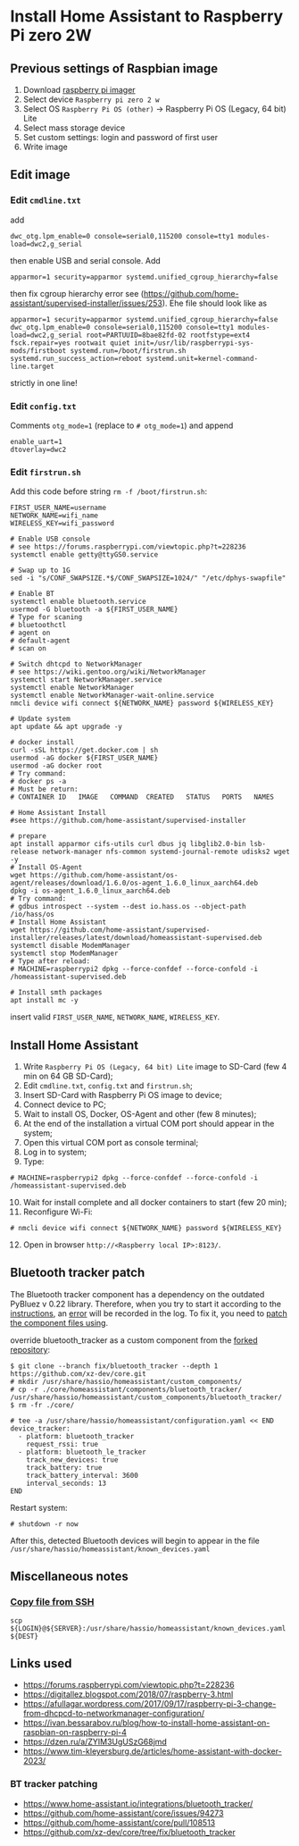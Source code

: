 # Install Home Assistant to Raspberry Pi zero 2W

## Previous settings of Raspbian image

1. Download [raspberry pi imager](https://downloads.raspberrypi.org/imager/imager_latest.exe)
2. Select device `Raspberry pi zero 2 w`
3. Select OS `Raspberry Pi OS (other)` -> Raspberry Pi OS (Legacy, 64 bit) Lite
4. Select mass storage device
5. Set custom settings: login and password of first user
6. Write image

## Edit image

### Edit `cmdline.txt`

add

~~~
dwc_otg.lpm_enable=0 console=serial0,115200 console=tty1 modules-load=dwc2,g_serial
~~~

then enable USB and serial console. Add

~~~
apparmor=1 security=apparmor systemd.unified_cgroup_hierarchy=false
~~~

then fix cgroup hierarchy error see (https://github.com/home-assistant/supervised-installer/issues/253). Еhe file should look like as

~~~
apparmor=1 security=apparmor systemd.unified_cgroup_hierarchy=false dwc_otg.lpm_enable=0 console=serial0,115200 console=tty1 modules-load=dwc2,g_serial root=PARTUUID=8bae82fd-02 rootfstype=ext4 fsck.repair=yes rootwait quiet init=/usr/lib/raspberrypi-sys-mods/firstboot systemd.run=/boot/firstrun.sh systemd.run_success_action=reboot systemd.unit=kernel-command-line.target
~~~

strictly in one line!

### Edit `config.txt`

Comments `otg_mode=1` (replace to `# otg_mode=1`) and append

~~~
enable_uart=1
dtoverlay=dwc2
~~~

### Edit `firstrun.sh`

Add this code before string `rm -f /boot/firstrun.sh`:

~~~
FIRST_USER_NAME=username
NETWORK_NAME=wifi_name
WIRELESS_KEY=wifi_password

# Enable USB console
# see https://forums.raspberrypi.com/viewtopic.php?t=228236
systemctl enable getty@ttyGS0.service

# Swap up to 1G
sed -i "s/CONF_SWAPSIZE.*$/CONF_SWAPSIZE=1024/" "/etc/dphys-swapfile"

# Enable BT
systemctl enable bluetooth.service
usermod -G bluetooth -a ${FIRST_USER_NAME}
# Type for scaning
# bluetoothctl
# agent on
# default-agent
# scan on

# Switch dhtcpd to NetworkManager
# see https://wiki.gentoo.org/wiki/NetworkManager
systemctl start NetworkManager.service
systemctl enable NetworkManager
systemctl enable NetworkManager-wait-online.service
nmcli device wifi connect ${NETWORK_NAME} password ${WIRELESS_KEY}

# Update system
apt update && apt upgrade -y

# docker install
curl -sSL https://get.docker.com | sh
usermod -aG docker ${FIRST_USER_NAME}
usermod -aG docker root
# Try command:
# docker ps -a
# Must be return:
# CONTAINER ID   IMAGE   COMMAND  CREATED   STATUS   PORTS   NAMES

# Home Assistant Install
#see https://github.com/home-assistant/supervised-installer

# prepare
apt install apparmor cifs-utils curl dbus jq libglib2.0-bin lsb-release network-manager nfs-common systemd-journal-remote udisks2 wget -y
# Install OS-Agent
wget https://github.com/home-assistant/os-agent/releases/download/1.6.0/os-agent_1.6.0_linux_aarch64.deb
dpkg -i os-agent_1.6.0_linux_aarch64.deb
# Try command:
# gdbus introspect --system --dest io.hass.os --object-path /io/hass/os
# Install Home Assistant
wget https://github.com/home-assistant/supervised-installer/releases/latest/download/homeassistant-supervised.deb
systemctl disable ModemManager
systemctl stop ModemManager
# Type after reload:
# MACHINE=raspberrypi2 dpkg --force-confdef --force-confold -i /homeassistant-supervised.deb

# Install smth packages
apt install mc -y
~~~

insert valid `FIRST_USER_NAME`, `NETWORK_NAME`, `WIRELESS_KEY`.

## Install Home Assistant

1. Write `Raspberry Pi OS (Legacy, 64 bit) Lite` image to SD-Card (few 4 min on 64 GB SD-Card);
2. Edit `cmdline.txt`, `config.txt` and `firstrun.sh`;
3. Insert SD-Card with Raspberry Pi OS image to device;
4. Connect device to PC;
5. Wait to install OS, Docker, OS-Agent and other (few 8 minutes);
6. At the end of the installation a virtual COM port should appear in the system;
7. Open this virtual COM port as console terminal;
8. Log in to system;
9. Type:

~~~
# MACHINE=raspberrypi2 dpkg --force-confdef --force-confold -i /homeassistant-supervised.deb
~~~

10. Wait for install complete and all docker containers to start (few 20 min);
11. Reconfigure Wi-Fi:

~~~
# nmcli device wifi connect ${NETWORK_NAME} password ${WIRELESS_KEY}
~~~

12. Open in browser `http://<Raspberry local IP>:8123/`.

## Bluetooth tracker patch

The Bluetooth tracker component has a dependency on the outdated PyBluez v 0.22 library. Therefore, when you try to start it according to the [instructions](https://www.home-assistant.io/integrations/bluetooth_tracker/), an [error](https://github.com/home-assistant/core/issues/94273) will be recorded in the log. To fix it, you need to [patch the component files using](https://github.com/home-assistant/core/pull/108513).

override bluetooth_tracker as a custom component from the [forked repository](https://github.com/xz-dev/core/tree/fix/bluetooth_tracker):

~~~
$ git clone --branch fix/bluetooth_tracker --depth 1 https://github.com/xz-dev/core.git
# mkdir /usr/share/hassio/homeassistant/custom_components/
# cp -r ./core/homeassistant/components/bluetooth_tracker/ /usr/share/hassio/homeassistant/custom_components/bluetooth_tracker/
$ rm -fr ./core/
~~~

~~~
# tee -a /usr/share/hassio/homeassistant/configuration.yaml << END
device_tracker:
  - platform: bluetooth_tracker
    request_rssi: true
  - platform: bluetooth_le_tracker
    track_new_devices: true
    track_battery: true
    track_battery_interval: 3600
    interval_seconds: 13
END
~~~

Restart system:

~~~
# shutdown -r now
~~~

After this, detected Bluetooth devices will begin to appear in the file `/usr/share/hassio/homeassistant/known_devices.yaml`

## Miscellaneous notes

### [Copy file from SSH](https://unix.stackexchange.com/questions/106480/how-to-copy-files-from-one-machine-to-another-using-ssh)

~~~
scp ${LOGIN}@${SERVER}:/usr/share/hassio/homeassistant/known_devices.yaml ${DEST}
~~~

## Links used

- https://forums.raspberrypi.com/viewtopic.php?t=228236
- https://digitallez.blogspot.com/2018/07/raspberry-3.html
- https://afullagar.wordpress.com/2017/09/17/raspberry-pi-3-change-from-dhcpcd-to-networkmanager-configuration/
- https://ivan.bessarabov.ru/blog/how-to-install-home-assistant-on-raspbian-on-raspberry-pi-4
- https://dzen.ru/a/ZYIM3UgUSzG68jmd
- https://www.tim-kleyersburg.de/articles/home-assistant-with-docker-2023/

### BT tracker patching

- https://www.home-assistant.io/integrations/bluetooth_tracker/
- https://github.com/home-assistant/core/issues/94273
- https://github.com/home-assistant/core/pull/108513
- https://github.com/xz-dev/core/tree/fix/bluetooth_tracker

